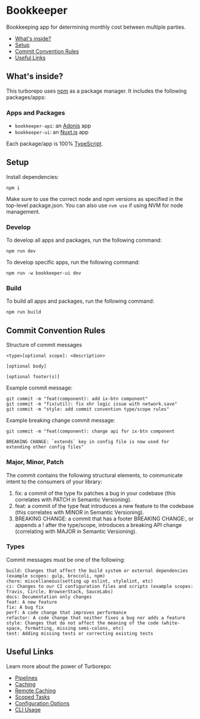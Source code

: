 # Bookkeeper

Bookkeeping app for determining monthly cost between multiple parties.

- [What's inside?](#info)
- [Setup](#setup)
- [Commit Convention Rules](#commit)
- [Useful Links](#links)

## <a id="info"></a> What's inside?

This turborepo uses [npm](https://www.npmjs.com/) as a package manager. It includes the following packages/apps:

### Apps and Packages

- `bookkeeper-api`: an [Adonis](https://adonisjs.com/) app
- `bookkeeper-ui`: an [Nuxt.js](https://nuxtjs.org) app

Each package/app is 100% [TypeScript](https://www.typescriptlang.org/).

## <a id="setup"></a> Setup

Install dependencies:
```
npm i
```

Make sure to use the correct node and npm versions as specified in the top-level package.json. You can also use `nvm use` if using NVM for node management.

### Develop

To develop all apps and packages, run the following command:

```
npm run dev
```

To develop specific apps, run the following command:

```
npm run -w bookkeeper-ui dev
```

### Build

To build all apps and packages, run the following command:

```
npm run build
```


## <a id="commit"></a> Commit Convention Rules

Structure of commit messages
```
<type>[optional scope]: <description>

[optional body]

[optional footer(s)]
```

Example commit message:
```
git commit -m "feat(component): add ix-btn component"
git commit -m "fix(util): fix xhr logic issue with network.save"
git commit -m "style: add commit convention type/scope rules"
```

Example breaking change commit message:
```
git commit -m "feat(component): change api for ix-btn component

BREAKING CHANGE: `extends` key in config file is now used for extending other config files"
```

### Major, Minor, Patch

The commit contains the following structural elements, to communicate intent to the consumers of your library:

1. fix: a commit of the type fix patches a bug in your codebase (this correlates with PATCH in Semantic Versioning).
1. feat: a commit of the type feat introduces a new feature to the codebase (this correlates with MINOR in Semantic Versioning).
1. BREAKING CHANGE: a commit that has a footer BREAKING CHANGE:, or appends a ! after the type/scope, introduces a breaking API change (correlating with MAJOR in Semantic Versioning).

### Types

Commit messages must be one of the following:

    build: Changes that affect the build system or external dependencies (example scopes: gulp, broccoli, npm)
    chore: miscellaneous(setting up eslint, stylelint, etc)
    ci: Changes to our CI configuration files and scripts (example scopes: Travis, Circle, BrowserStack, SauceLabs)
    docs: Documentation only changes
    feat: A new feature
    fix: A bug fix
    perf: A code change that improves performance
    refactor: A code change that neither fixes a bug nor adds a feature
    style: Changes that do not affect the meaning of the code (white-space, formatting, missing semi-colons, etc)
    test: Adding missing tests or correcting existing tests

## <a id="links"></a> Useful Links

Learn more about the power of Turborepo:

- [Pipelines](https://turborepo.org/docs/core-concepts/pipelines)
- [Caching](https://turborepo.org/docs/core-concepts/caching)
- [Remote Caching](https://turborepo.org/docs/core-concepts/remote-caching)
- [Scoped Tasks](https://turborepo.org/docs/core-concepts/scopes)
- [Configuration Options](https://turborepo.org/docs/reference/configuration)
- [CLI Usage](https://turborepo.org/docs/reference/command-line-reference)
